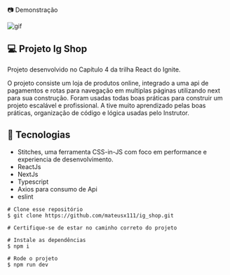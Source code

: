 <p align="Pojeto que realizado para a construção de um site de compra de produtos. Integrado com uma api de pagamentos.</p>

## :camera: Demonstração

![gif](github/igShop.gif)

## 💻 Projeto Ig Shop

Projeto desenvolvido no Capítulo 4 da trilha React do Ignite.

O projeto consiste um loja de produtos online, integrado a uma api de pagamentos e rotas para navegação em multiplas páginas utilizando next para sua construção. Foram usadas todas boas práticas para construir um projeto escalável e profissional.
A tive muito aprendizado pelas boas práticas, organização de código e lógica usadas pelo Instrutor.

## :rocket: Tecnologias

- Stitches, uma ferramenta CSS-in-JS com foco em performance e experiencia de desenvolvimento.
- ReactJs
- NextJs
- Typescript
- Axios para consumo de Api
- eslint

```
# Clone esse repositório
$ git clone https://github.com/mateusx111/ig_shop.git

# Certifique-se de estar no caminho correto do projeto

# Instale as dependências
$ npm i

# Rode o projeto
$ npm run dev
```
